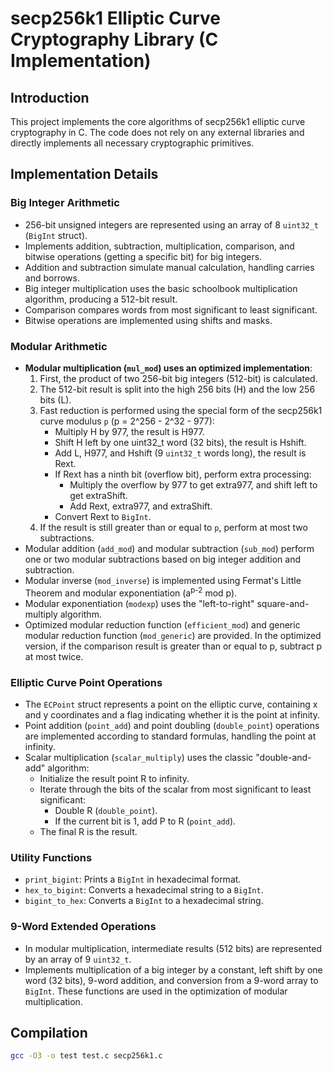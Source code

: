 # secp256k1 Elliptic Curve Cryptography Library (C Implementation)

## Introduction

This project implements the core algorithms of secp256k1 elliptic curve cryptography in C.  The code does not rely on any external libraries and directly implements all necessary cryptographic primitives.

## Implementation Details

### Big Integer Arithmetic

- 256-bit unsigned integers are represented using an array of 8 `uint32_t` (`BigInt` struct).
- Implements addition, subtraction, multiplication, comparison, and bitwise operations (getting a specific bit) for big integers.
- Addition and subtraction simulate manual calculation, handling carries and borrows.
- Big integer multiplication uses the basic schoolbook multiplication algorithm, producing a 512-bit result.
- Comparison compares words from most significant to least significant.
- Bitwise operations are implemented using shifts and masks.

### Modular Arithmetic

- **Modular multiplication (`mul_mod`) uses an optimized implementation**:
    1.  First, the product of two 256-bit big integers (512-bit) is calculated.
    2.  The 512-bit result is split into the high 256 bits (H) and the low 256 bits (L).
    3.  Fast reduction is performed using the special form of the secp256k1 curve modulus `p` (p = 2^256 - 2^32 - 977):
        - Multiply H by 977, the result is H977.
        - Shift H left by one uint32_t word (32 bits), the result is Hshift.
        - Add L, H977, and Hshift (9 `uint32_t` words long), the result is Rext.
        - If Rext has a ninth bit (overflow bit), perform extra processing:
            - Multiply the overflow by 977 to get extra977, and shift left to get extraShift.
            - Add Rext, extra977, and extraShift.
        - Convert Rext to `BigInt`.
    4.  If the result is still greater than or equal to `p`, perform at most two subtractions.
- Modular addition (`add_mod`) and modular subtraction (`sub_mod`) perform one or two modular subtractions based on big integer addition and subtraction.
- Modular inverse (`mod_inverse`) is implemented using Fermat's Little Theorem and modular exponentiation (a<sup>p-2</sup> mod p).
- Modular exponentiation (`modexp`) uses the "left-to-right" square-and-multiply algorithm.
- Optimized modular reduction function (`efficient_mod`) and generic modular reduction function (`mod_generic`) are provided. In the optimized version, if the comparison result is greater than or equal to p, subtract p at most twice.

### Elliptic Curve Point Operations

- The `ECPoint` struct represents a point on the elliptic curve, containing x and y coordinates and a flag indicating whether it is the point at infinity.
- Point addition (`point_add`) and point doubling (`double_point`) operations are implemented according to standard formulas, handling the point at infinity.
- Scalar multiplication (`scalar_multiply`) uses the classic "double-and-add" algorithm:
    - Initialize the result point R to infinity.
    - Iterate through the bits of the scalar from most significant to least significant:
        - Double R (`double_point`).
        - If the current bit is 1, add P to R (`point_add`).
    - The final R is the result.

### Utility Functions

- `print_bigint`: Prints a `BigInt` in hexadecimal format.
- `hex_to_bigint`: Converts a hexadecimal string to a `BigInt`.
- `bigint_to_hex`: Converts a `BigInt` to a hexadecimal string.

### 9-Word Extended Operations

- In modular multiplication, intermediate results (512 bits) are represented by an array of 9 `uint32_t`.
- Implements multiplication of a big integer by a constant, left shift by one word (32 bits), 9-word addition, and conversion from a 9-word array to `BigInt`. These functions are used in the optimization of modular multiplication.

## Compilation

```bash
gcc -O3 -o test test.c secp256k1.c
```
